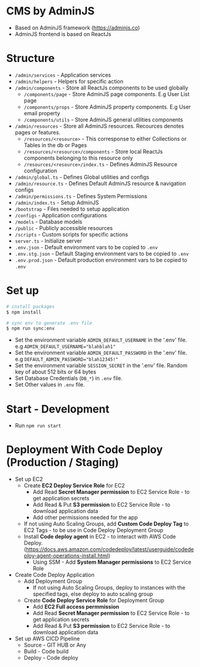 # CMS by AdminJS

- Based on AdminJS framework (https://adminjs.co)
- AdminJS frontend is based on ReactJs

# Structure

- `/admin/services` - Application services
- `/admin/helpers` - Helpers for specific action
- `/admin/components` - Store all ReactJs components to be used globally
  - `/components/page` - Store AdminJS page components. E.g User List page
  - `/components/props` - Store AdminJS property components. E.g User email property
  - `/components/utils` - Store AdminJS general utilities components
- `/admin/resources` - Store all AdminJS resources. Recources denotes pages or features.
  - `/resources/<resource>` - This corresponse to either Collections or Tables in the db or Pages
  - `/resources/<resource>/components` - Store local ReactJs components belonging to this resource only
  - `/resources/<resource>/index.ts` - Defines AdminJS Resource configuration
- `/admin/global.ts` - Defines Global utilities and configs
- `/admin/resource.ts` - Defines Default AdminJS resource & navigation configs
- `/admin/permissions.ts` - Defines System Permissions
- `/admin/index.ts` - Setup AdminJS
- `/bootstrap` - Files needed to setup application
- `/configs` - Application configurations
- `/models` - Database models
- `/public` - Publicly accessible resources
- `/scripts` - Custom scripts for specific actions
- `server.ts` - Initialize server
- `.env.json` - Default environment vars to be copied to `.env`
- `.env.stg.json` - Default Staging environment vars to be copied to `.env`
- `.env.prod.json` - Default production environment vars to be copied to `.env`

# Set up

```bash
# install packages
$ npm install

# sync env to generate .env file
$ npm run sync:env
```

- Set the environment variable `ADMIN_DEFAULT_USERNAME` in the '.env' file. e.g `ADMIN_DEFAULT_USERNAME="blahblah1"`
- Set the environment variable `ADMIN_DEFAULT_PASSWORD` in the '.env' file. e.g `DEFAULT_ADMIN_PASSWORD="blah12345!"`
- Set the environment variable `SESSION_SECRET` in the '.env' file. Random key of about 512 bits or 64 bytes
- Set Database Credentials (`DB_*`) in `.env` file.
- Set Other values in `.env` file.

# Start - Development

- Run `npm run start`

# Deployment With Code Deploy (Production / Staging)

- Set up EC2
  - Create **EC2 Deploy Service Role** for EC2
    - Add Read **Secret Manager permission** to EC2 Service Role - to get application secrets
    - Add Read & Put **S3 permission** to EC2 Service Role - to download application data
    - Add other permissions needed for the app
  - If not using Auto Scaling Groups, add **Custom Code Deploy Tag** to EC2 Tags - to be use in Code Deploy Deployment Group
  - Install **Code deploy agent** in EC2 - to interact with AWS Code Deploy. (https://docs.aws.amazon.com/codedeploy/latest/userguide/codedeploy-agent-operations-install.html)
    - Using SSM - Add **System Manager permissions** to EC2 Service Role
- Create Code Deploy Application
  - Add Deployment Group
    - If not using Auto Scaling Groups, deploy to instances with the specified tags, else deploy to auto scaling group
  - Create **Code Deploy Service Role** for Deployment Group
    - Add **EC2 Full access permmission**
    - Add Read **Secret Manager permission** to EC2 Service Role - to get application secrets
    - Add Read & Put **S3 permission** to EC2 Service Role - to download application data
- Set up AWS CICD Pipeline
  - Source - GIT HUB or Any
  - Build - Code build
  - Deploy - Code deploy
